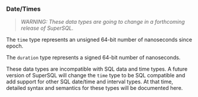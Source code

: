 ### Date/Times

> _WARNING: These data types are going to change in a forthcoming release of SuperSQL._

The `time` type represents an unsigned 64-bit number of nanoseconds since epoch.

The `duration` type represents a signed 64-bit number of nanoseconds.

These data types are incompatible with SQL data and time types.  A future version
of SuperSQL will change the `time` type to be SQL compatible and add support for other 
SQL date/time and interval types.  At that time, detailed syntax and semantics
for these types will be documented here.


